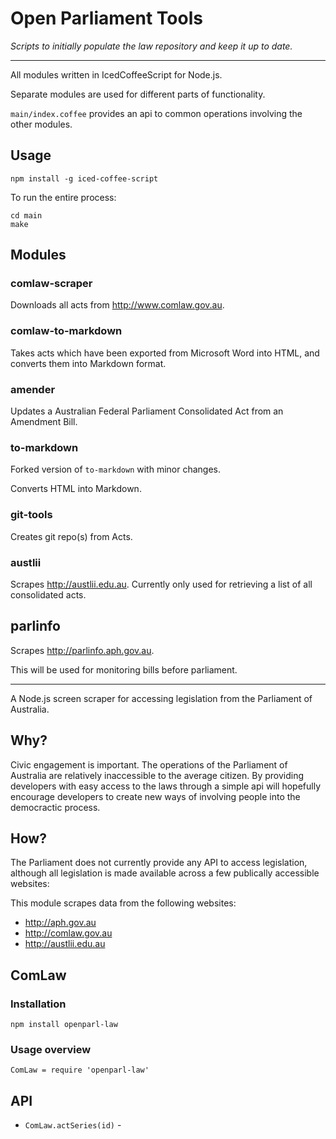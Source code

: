# Open Parliament Tools

_Scripts to initially populate the law repository and keep it up to date._

---

All modules written in IcedCoffeeScript for Node.js.

Separate modules are used for different parts of functionality.

`main/index.coffee` provides an api to common operations involving the other modules.

## Usage

`npm install -g iced-coffee-script`

To run the entire process:

```
cd main
make
```

## Modules

### comlaw-scraper

Downloads all acts from http://www.comlaw.gov.au.

### comlaw-to-markdown

Takes acts which have been exported from Microsoft Word into HTML, and converts them into Markdown format.

### amender

Updates a Australian Federal Parliament Consolidated Act from an Amendment Bill.

### to-markdown

Forked version of `to-markdown` with minor changes.

Converts HTML into Markdown.

### git-tools

Creates git repo(s) from Acts.

### austlii

Scrapes http://austlii.edu.au. Currently only used for retrieving a list of all consolidated acts.

## parlinfo

Scrapes http://parlinfo.aph.gov.au.

This will be used for monitoring bills before parliament.

---

A Node.js screen scraper for accessing legislation from the Parliament of Australia.

## Why?

Civic engagement is important. The operations of the Parliament of Australia are relatively inaccessible to the average citizen. By providing developers with easy access to the laws through a simple api will hopefully encourage developers to create new ways of involving people into the democractic process.

## How?

The Parliament does not currently provide any API to access legislation, although all legislation is made available across a few publically accessible websites:

This module scrapes data from the following websites:

- http://aph.gov.au
- http://comlaw.gov.au
- http://austlii.edu.au

## ComLaw

### Installation

`npm install openparl-law`

### Usage overview

`ComLaw = require 'openparl-law'`

## API

- `ComLaw.actSeries(id)` -
